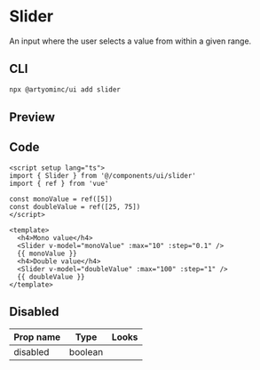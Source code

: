 # Slider

An input where the user selects a value from within a given range.

## CLI

```sh
npx @artyominc/ui add slider
```

## Preview

<ClientOnly>
  <ExampleOfSlider />
</ClientOnly>

## Code

```vue
<script setup lang="ts">
import { Slider } from '@/components/ui/slider'
import { ref } from 'vue'

const monoValue = ref([5])
const doubleValue = ref([25, 75])
</script>

<template>
  <h4>Mono value</h4>
  <Slider v-model="monoValue" :max="10" :step="0.1" />
  {{ monoValue }}
  <h4>Double value</h4>
  <Slider v-model="doubleValue" :max="100" :step="1" />
  {{ doubleValue }}
</template>
```

## Disabled

| Prop name | Type    | Looks                                                                          |
| --------- | ------- | ------------------------------------------------------------------------------ |
| disabled  | boolean | <ClientOnly><Slider class="w-32" :max="10" :step="0.1" disabled/></ClientOnly> |
